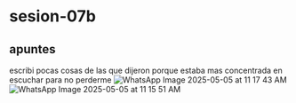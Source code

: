 # sesion-07b

## apuntes
escribi pocas cosas de las que dijeron porque estaba mas concentrada en escuchar para no perderme
![WhatsApp Image 2025-05-05 at 11 17 43 AM](https://github.com/user-attachments/assets/fd6ac567-f641-48ae-aad6-111f3f9248ff)
![WhatsApp Image 2025-05-05 at 11 15 51 AM](https://github.com/user-attachments/assets/9477f74c-6342-4033-a1ad-e3c84751f5b5)
